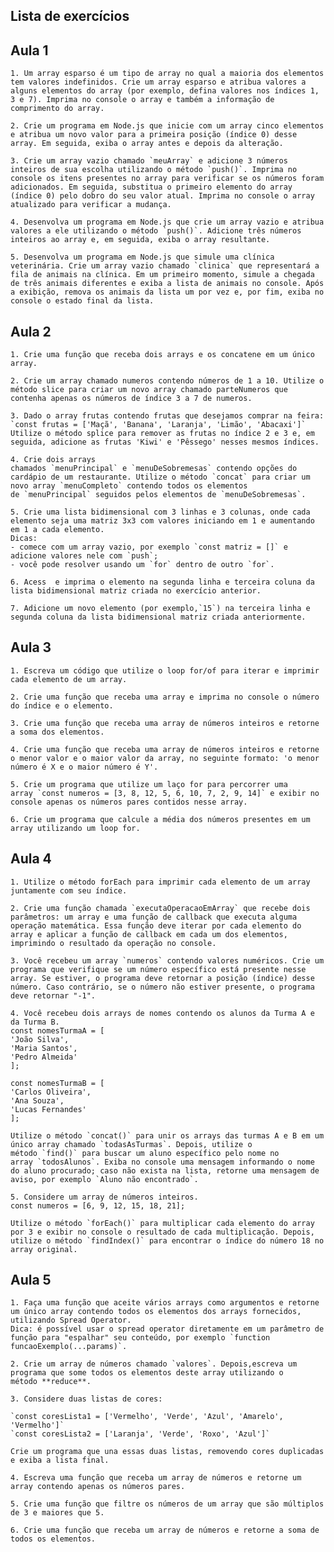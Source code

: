## Lista de exercícios

## Aula 1

    1. Um array esparso é um tipo de array no qual a maioria dos elementos tem valores indefinidos. Crie um array esparso e atribua valores a alguns elementos do array (por exemplo, defina valores nos índices 1, 3 e 7). Imprima no console o array e também a informação de comprimento do array.

    2. Crie um programa em Node.js que inicie com um array cinco elementos e atribua um novo valor para a primeira posição (índice 0) desse array. Em seguida, exiba o array antes e depois da alteração.

    3. Crie um array vazio chamado `meuArray` e adicione 3 números inteiros de sua escolha utilizando o método `push()`. Imprima no console os itens presentes no array para verificar se os números foram adicionados. Em seguida, substitua o primeiro elemento do array (índice 0) pelo dobro do seu valor atual. Imprima no console o array atualizado para verificar a mudança.

    4. Desenvolva um programa em Node.js que crie um array vazio e atribua valores a ele utilizando o método `push()`. Adicione três números inteiros ao array e, em seguida, exiba o array resultante.

    5. Desenvolva um programa em Node.js que simule uma clínica veterinária. Crie um array vazio chamado `clinica` que representará a fila de animais na clínica. Em um primeiro momento, simule a chegada de três animais diferentes e exiba a lista de animais no console. Após a exibição, remova os animais da lista um por vez e, por fim, exiba no console o estado final da lista.

## Aula 2

    1. Crie uma função que receba dois arrays e os concatene em um único array.

    2. Crie um array chamado numeros contendo números de 1 a 10. Utilize o método slice para criar um novo array chamado parteNumeros que contenha apenas os números de índice 3 a 7 de numeros.

    3. Dado o array frutas contendo frutas que desejamos comprar na feira:
    `const frutas = ['Maçã', 'Banana', 'Laranja', 'Limão', 'Abacaxi']`
    Utilize o método splice para remover as frutas no índice 2 e 3 e, em seguida, adicione as frutas 'Kiwi' e 'Pêssego' nesses mesmos índices.

    4. Crie dois arrays chamados `menuPrincipal` e `menuDeSobremesas` contendo opções do cardápio de um restaurante. Utilize o método `concat` para criar um novo array `menuCompleto` contendo todos os elementos de `menuPrincipal` seguidos pelos elementos de `menuDeSobremesas`.

    5. Crie uma lista bidimensional com 3 linhas e 3 colunas, onde cada elemento seja uma matriz 3x3 com valores iniciando em 1 e aumentando em 1 a cada elemento.
    Dicas:
    - comece com um array vazio, por exemplo `const matriz = []` e adicione valores nele com `push`;
    - você pode resolver usando um `for` dentro de outro `for`.

    6. Acess  e imprima o elemento na segunda linha e terceira coluna da lista bidimensional matriz criada no exercício anterior.

    7. Adicione um novo elemento (por exemplo,`15`) na terceira linha e segunda coluna da lista bidimensional matriz criada anteriormente.

## Aula 3

    1. Escreva um código que utilize o loop for/of para iterar e imprimir cada elemento de um array.

    2. Crie uma função que receba uma array e imprima no console o número do índice e o elemento.

    3. Crie uma função que receba uma array de números inteiros e retorne a soma dos elementos.

    4. Crie uma função que receba uma array de números inteiros e retorne o menor valor e o maior valor da array, no seguinte formato: 'o menor número é X e o maior número é Y'.

    5. Crie um programa que utilize um laço for para percorrer uma array `const numeros = [3, 8, 12, 5, 6, 10, 7, 2, 9, 14]` e exibir no console apenas os números pares contidos nesse array.

    6. Crie um programa que calcule a média dos números presentes em um array utilizando um loop for.

## Aula 4

    1. Utilize o método forEach para imprimir cada elemento de um array juntamente com seu índice.

    2. Crie uma função chamada `executaOperacaoEmArray` que recebe dois parâmetros: um array e uma função de callback que executa alguma operação matemática. Essa função deve iterar por cada elemento do array e aplicar a função de callback em cada um dos elementos, imprimindo o resultado da operação no console.

    3. Você recebeu um array `numeros` contendo valores numéricos. Crie um programa que verifique se um número específico está presente nesse array. Se estiver, o programa deve retornar a posição (índice) desse número. Caso contrário, se o número não estiver presente, o programa deve retornar "-1".

    4. Você recebeu dois arrays de nomes contendo os alunos da Turma A e da Turma B.
    const nomesTurmaA = [
    'João Silva',
    'Maria Santos',
    'Pedro Almeida'
    ];

    const nomesTurmaB = [
    'Carlos Oliveira',
    'Ana Souza',
    'Lucas Fernandes'
    ];

    Utilize o método `concat()` para unir os arrays das turmas A e B em um único array chamado `todasAsTurmas`. Depois, utilize o método `find()` para buscar um aluno específico pelo nome no array `todosAlunos`. Exiba no console uma mensagem informando o nome do aluno procurado; caso não exista na lista, retorne uma mensagem de aviso, por exemplo `Aluno não encontrado`.

    5. Considere um array de números inteiros.
    const numeros = [6, 9, 12, 15, 18, 21];

    Utilize o método `forEach()` para multiplicar cada elemento do array por 3 e exibir no console o resultado de cada multiplicação. Depois, utilize o método `findIndex()` para encontrar o índice do número 18 no array original.

## Aula 5

    1. Faça uma função que aceite vários arrays como argumentos e retorne um único array contendo todos os elementos dos arrays fornecidos, utilizando Spread Operator.
    Dica: é possível usar o spread operator diretamente em um parâmetro de função para "espalhar" seu conteúdo, por exemplo `function funcaoExemplo(...params)`.

    2. Crie um array de números chamado `valores`. Depois,escreva um programa que some todos os elementos deste array utilizando o método **reduce**.

    3. Considere duas listas de cores:

    `const coresLista1 = ['Vermelho', 'Verde', 'Azul', 'Amarelo', 'Vermelho']`
    `const coresLista2 = ['Laranja', 'Verde', 'Roxo', 'Azul']`

    Crie um programa que una essas duas listas, removendo cores duplicadas e exiba a lista final.

    4. Escreva uma função que receba um array de números e retorne um array contendo apenas os números pares.

    5. Crie uma função que filtre os números de um array que são múltiplos de 3 e maiores que 5.

    6. Crie uma função que receba um array de números e retorne a soma de todos os elementos.
